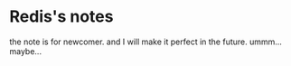 # Redis's notes
the note is for newcomer.
and I will make it perfect in the future.
ummm... 
maybe...
